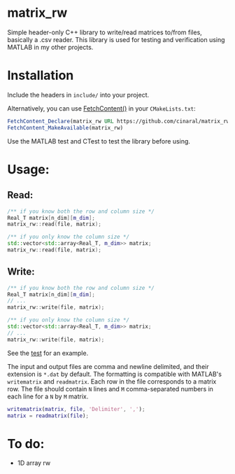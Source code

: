 # matrix_rw
Simple header-only C++ library to write/read matrices to/from files, basically a .csv reader. This library is used for testing and verification using MATLAB in my other projects.

# Installation

Include the headers in ```include/``` into your project.

Alternatively, you can use [FetchContent()](https://cmake.org/cmake/help/latest/module/FetchContent.html) in your ```CMakeLists.txt```:
```CMake
FetchContent_Declare(matrix_rw URL https://github.com/cinaral/matrix_rw/releases/download/<RELEASE_TAG>/src.zip)
FetchContent_MakeAvailable(matrix_rw)
```
Use the MATLAB test and CTest to test the library before using. 

# Usage:

## Read:
```Cpp
/** if you know both the row and column size */
Real_T matrix[n_dim][m_dim];
matrix_rw::read(file, matrix);

/** if you only know the column size */
std::vector<std::array<Real_T, m_dim>> matrix;
matrix_rw::read(file, matrix);
```

## Write:
```Cpp
/** if you know both the row and column size */
Real_T matrix[n_dim][m_dim];
// ...
matrix_rw::write(file, matrix);

/** if you only know the column size */
std::vector<std::array<Real_T, m_dim>> matrix;
// ...
matrix_rw::write(file, matrix);
```

See the [test](./test/test-matrix_rw.cpp) for an example.

The input and output files are comma and newline delimited, and their extension is ```*.dat``` by default. The formatting is compatible with MATLAB's ```writematrix``` and ```readmatrix```. Each row in the file corresponds to a matrix row. The file should contain ```N``` lines and ```M``` comma-separated numbers in each line for a ```N``` by ```M``` matrix.
```MATLAB
writematrix(matrix, file, 'Delimiter', ',');  
matrix = readmatrix(file);  
```

# To do:
- 1D array rw